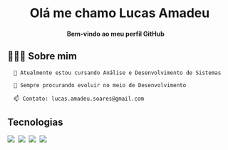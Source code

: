 <h1 align="center">Olá me chamo Lucas Amadeu
<h4 align="center"> Bem-vindo ao meu perfil GitHub <img src="https://user-images.githubusercontent.com/42378118/110234147-e3259600-7f4e-11eb-95be-0c4047144dea.gif" width="15"><br>

<h2 align="left">👨🏻‍💻 Sobre mim</h2>
<p>

      🌱 Atualmente estou cursando Análise e Desenvolvimento de Sistemas 
      
      🚀 Sempre procurando evoluir no meio de Desenvolvimento 
      
      📫 Contato: lucas.amadeu.soares@gmail.com 
 </p>
  
<h2 align="left">Tecnologias</h2>

<img src="https://img.shields.io/badge/-Javascript-0D1117?style=for-the-badge&logo=JavaScript&logoColor=yellow&labelColor=0D1117"/>&nbsp;
<img src="https://img.shields.io/badge/-HTML-0D1117?style=for-the-badge&logo=HTML5&labelColor=0D1117"/>&nbsp;
<img src="https://img.shields.io/badge/-CSS-0D1117?style=for-the-badge&logo=CSS3&logoColor=1572B6&labelColor=0D1117"/>&nbsp;
<img src="https://img.shields.io/badge/Go-0D1117?style=for-the-badge&logo=go&logoColor=1572B6&labelColor=0D1117"/>&nbsp;
   
<!--
**lucasamadeuu/lucasamadeuu** is a ✨ _special_ ✨ repository because its `README.md` (this file) appears on your GitHub profile.

Here are some ideas to get you started:

- 🔭 I’m currently working on ...
- 🌱 I’m currently learning ...
- 👯 I’m looking to collaborate on ...
- 🤔 I’m looking for help with ...
- 💬 Ask me about ...
- 📫 How to reach me: ...
- 😄 Pronouns: ...
- ⚡ Fun fact: ...
-->
